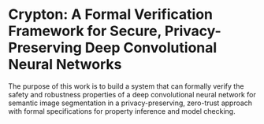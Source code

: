 # Crypton: A Formal Verification Framework for Secure, Privacy-Preserving Deep Convolutional Neural Networks
The purpose of this work is to build a system that can formally verify the safety and robustness properties of a deep convolutional neural network for semantic image segmentation in a privacy-preserving, zero-trust approach with formal specifications for property inference and model checking.




